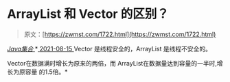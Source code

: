 <!--yml
category: 未分类
date: 0001-01-01 00:00:00
-->

# ArrayList 和 Vector 的区别？

> 原文：[https://zwmst.com/1722.html](https://zwmst.com/1722.html)

   [ *Java集合* ](https://zwmst.com/java%e9%9b%86%e5%90%88)*[ <time datetime="2021-08-15T16:19:54+08:00"> 2021-08-15 </time> ](https://zwmst.com/1722.html)  Vector 是线程安全的，ArrayList 是线程不安全的。

Vector在数据满时增长为原来的两倍，而 ArrayList在数据量达到容量的一半时,增长为原容量 的1.5倍。*